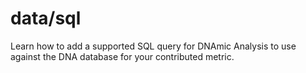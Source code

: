 # data/sql

Learn how to add a supported SQL query for DNAmic Analysis to use against the DNA database for your contributed metric.